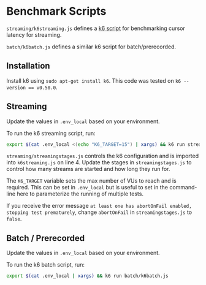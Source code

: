 # Benchmark Scripts

`streaming/k6streaming.js` defines a [k6 script](https://k6.io/docs/get-started/running-k6/) for benchmarking cursor latency for streaming.

`batch/k6batch.js` defines a similar k6 script for batch/prerecorded.

## Installation

Install k6 using `sudo apt-get install k6`. This code was tested on `k6 --version == v0.50.0`.

## Streaming

Update the values in `.env_local` based on your environment.

To run the k6 streaming script, run:

```sh
export $(cat .env_local <(echo "K6_TARGET=15") | xargs) && k6 run streaming/k6streaming.js
```

`streaming/streamingstages.js` controls the k6 configuration and is imported into `k6streaming.js` on line 4. Update the stages in `streamingstages.js` to control how many streams are started and how long they run for.

The `K6_TARGET` variable sets the max number of VUs to reach and is required.  This can be set in `.env_local` but is useful to set in the command-line here to parameterize the running of multiple tests.

If you receive the error message `at least one has abortOnFail enabled, stopping test prematurely`, change `abortOnFail` in `streamingstages.js` to `false`.


## Batch / Prerecorded

Update the values in `.env_local` based on your environment.

To run the k6 batch script, run:

```sh
export $(cat .env_local | xargs) && k6 run batch/k6batch.js
```

